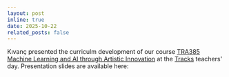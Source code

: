 ```yaml
---
layout: post
inline: true
date: 2025-10-22
related_posts: false
---
```


Kıvanç presented the curriculm development of our course [TRA385 Machine Learning and AI through Artistic Innovation](https://aicomparts.com/teaching/) at the [Tracks](https://www.chalmers.se/en/education/your-studies/course-selection-and-registration/select-courses/choose-a-tracks-course/#tracks-a-unique-concept) teachers' day. Presentation slides are available here: [<i class="fa-solid fa-paper-plane"></i>](https://ktatar.github.io/2025-10_tracks_teachers_day/)